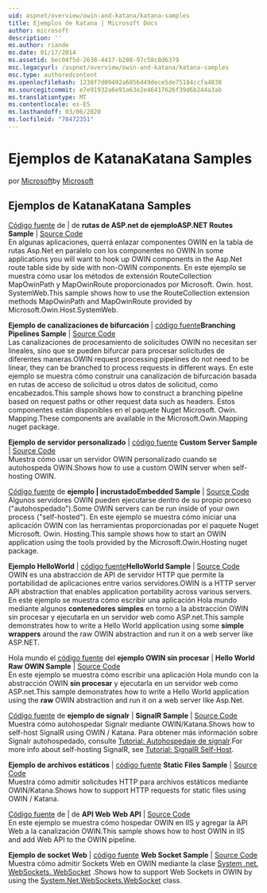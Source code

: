 ```yaml
---
uid: aspnet/overview/owin-and-katana/katana-samples
title: Ejemplos de Katana | Microsoft Docs
author: microsoft
description: ''
ms.author: riande
ms.date: 01/17/2014
ms.assetid: bec04f5d-2638-4417-b288-97c58c8d6379
msc.legacyurl: /aspnet/overview/owin-and-katana/katana-samples
msc.type: authoredcontent
ms.openlocfilehash: 1238f7d09492a6856d49dece5de75184ccfa4838
ms.sourcegitcommit: e7e91932a6e91a63e2e46417626f39d6b244a3ab
ms.translationtype: MT
ms.contentlocale: es-ES
ms.lasthandoff: 03/06/2020
ms.locfileid: "78472351"
---
```

# <a name="katana-samples"></a><span data-ttu-id="a9096-102">Ejemplos de Katana</span><span class="sxs-lookup"><span data-stu-id="a9096-102">Katana Samples</span></span>

<span data-ttu-id="a9096-103">por [Microsoft](https://github.com/microsoft)</span><span class="sxs-lookup"><span data-stu-id="a9096-103">by [Microsoft](https://github.com/microsoft)</span></span>

## <a name="katana-samples"></a><span data-ttu-id="a9096-104">Ejemplos de Katana</span><span class="sxs-lookup"><span data-stu-id="a9096-104">Katana Samples</span></span>

<span data-ttu-id="a9096-105">[Código fuente](https://github.com/aspnet/samples/tree/master/samples/aspnet/Katana/AspNetRoutes) de | de **rutas de ASP.net de ejemplo**</span><span class="sxs-lookup"><span data-stu-id="a9096-105">**ASP.NET Routes Sample** | [Source Code](https://github.com/aspnet/samples/tree/master/samples/aspnet/Katana/AspNetRoutes)</span></span>  
<span data-ttu-id="a9096-106">En algunas aplicaciones, querrá enlazar componentes OWIN en la tabla de rutas Asp.Net en paralelo con los componentes no OWIN.</span><span class="sxs-lookup"><span data-stu-id="a9096-106">In some applications you will want to hook up OWIN components in the Asp.Net route table side by side with non-OWIN components.</span></span> <span data-ttu-id="a9096-107">En este ejemplo se muestra cómo usar los métodos de extensión RouteCollection MapOwinPath y MapOwinRoute proporcionados por Microsoft. Owin. host. SystemWeb.</span><span class="sxs-lookup"><span data-stu-id="a9096-107">This sample shows how to use the RouteCollection extension methods MapOwinPath and MapOwinRoute provided by Microsoft.Owin.Host.SystemWeb.</span></span>

<span data-ttu-id="a9096-108">**Ejemplo de canalizaciones de bifurcación** | [código fuente](https://github.com/aspnet/samples/tree/master/samples/aspnet/Katana/BranchingPipelines)</span><span class="sxs-lookup"><span data-stu-id="a9096-108">**Branching Pipelines Sample** | [Source Code](https://github.com/aspnet/samples/tree/master/samples/aspnet/Katana/BranchingPipelines)</span></span>  
<span data-ttu-id="a9096-109">Las canalizaciones de procesamiento de solicitudes OWIN no necesitan ser lineales, sino que se pueden bifurcar para procesar solicitudes de diferentes maneras.</span><span class="sxs-lookup"><span data-stu-id="a9096-109">OWIN request processing pipelines do not need to be linear, they can be branched to process requests in different ways.</span></span> <span data-ttu-id="a9096-110">En este ejemplo se muestra cómo construir una canalización de bifurcación basada en rutas de acceso de solicitud u otros datos de solicitud, como encabezados.</span><span class="sxs-lookup"><span data-stu-id="a9096-110">This sample shows how to construct a branching pipeline based on request paths or other request data such as headers.</span></span> <span data-ttu-id="a9096-111">Estos componentes están disponibles en el paquete Nuget Microsoft. Owin. Mapping.</span><span class="sxs-lookup"><span data-stu-id="a9096-111">These components are available in the Microsoft.Owin.Mapping nuget package.</span></span>

<span data-ttu-id="a9096-112">**Ejemplo de servidor personalizado** | [código fuente](https://github.com/aspnet/samples/tree/master/samples/aspnet/Katana/CustomServer) </span><span class="sxs-lookup"><span data-stu-id="a9096-112">**Custom Server Sample** | [Source Code](https://github.com/aspnet/samples/tree/master/samples/aspnet/Katana/CustomServer) </span></span>  
<span data-ttu-id="a9096-113">Muestra cómo usar un servidor OWIN personalizado cuando se autohospeda OWIN.</span><span class="sxs-lookup"><span data-stu-id="a9096-113">Shows how to use a custom OWIN server when self-hosting OWIN.</span></span>

<span data-ttu-id="a9096-114">[Código fuente](https://github.com/aspnet/samples/tree/master/samples/aspnet/Katana/Embedded) de **ejemplo | incrustado**</span><span class="sxs-lookup"><span data-stu-id="a9096-114">**Embedded Sample** | [Source Code](https://github.com/aspnet/samples/tree/master/samples/aspnet/Katana/Embedded)</span></span>  
<span data-ttu-id="a9096-115">Algunos servidores OWIN pueden ejecutarse dentro de su propio proceso (&quot;autohospedado&quot;).</span><span class="sxs-lookup"><span data-stu-id="a9096-115">Some OWIN servers can be run inside of your own process (&quot;self-hosted&quot;).</span></span> <span data-ttu-id="a9096-116">En este ejemplo se muestra cómo iniciar una aplicación OWIN con las herramientas proporcionadas por el paquete Nuget Microsoft. Owin. Hosting.</span><span class="sxs-lookup"><span data-stu-id="a9096-116">This sample shows how to start an OWIN application using the tools provided by the Microsoft.Owin.Hosting nuget package.</span></span>

<span data-ttu-id="a9096-117">**Ejemplo HelloWorld** | [código fuente](https://github.com/aspnet/samples/tree/master/samples/aspnet/Katana/HelloWorld)</span><span class="sxs-lookup"><span data-stu-id="a9096-117">**HelloWorld Sample** | [Source Code](https://github.com/aspnet/samples/tree/master/samples/aspnet/Katana/HelloWorld)</span></span>  
<span data-ttu-id="a9096-118">OWIN es una abstracción de API de servidor HTTP que permite la portabilidad de aplicaciones entre varios servidores.</span><span class="sxs-lookup"><span data-stu-id="a9096-118">OWIN is a HTTP server API abstraction that enables application portability across various servers.</span></span> <span data-ttu-id="a9096-119">En este ejemplo se muestra cómo escribir una aplicación Hola mundo mediante algunos **contenedores simples** en torno a la abstracción OWIN sin procesar y ejecutarla en un servidor web como ASP.net.</span><span class="sxs-lookup"><span data-stu-id="a9096-119">This sample demonstrates how to write a Hello World application using some **simple wrappers** around the raw OWIN abstraction and run it on a web server like ASP.NET.</span></span>

<span data-ttu-id="a9096-120">Hola mundo el [código fuente](https://github.com/aspnet/samples/tree/master/samples/aspnet/Katana/HelloWorldRawOwin) del **ejemplo OWIN sin procesar** | </span><span class="sxs-lookup"><span data-stu-id="a9096-120">**Hello World Raw OWIN Sample** | [Source Code](https://github.com/aspnet/samples/tree/master/samples/aspnet/Katana/HelloWorldRawOwin)</span></span>  
<span data-ttu-id="a9096-121">En este ejemplo se muestra cómo escribir una aplicación Hola mundo con la abstracción OWIN **sin procesar** y ejecutarla en un servidor web como ASP.net.</span><span class="sxs-lookup"><span data-stu-id="a9096-121">This sample demonstrates how to write a Hello World application using the **raw** OWIN abstraction and run it on a web server like Asp.Net.</span></span>

<span data-ttu-id="a9096-122">[Código fuente](https://github.com/aspnet/samples/tree/master/samples/aspnet/Katana/SignalR) de **ejemplo de signalr** | </span><span class="sxs-lookup"><span data-stu-id="a9096-122">**SignalR Sample** | [Source Code](https://github.com/aspnet/samples/tree/master/samples/aspnet/Katana/SignalR)</span></span>  
<span data-ttu-id="a9096-123">Muestra cómo autohospedar Signalr mediante OWIN/Katana.</span><span class="sxs-lookup"><span data-stu-id="a9096-123">Shows how to self-host SignalR using OWIN / Katana.</span></span> <span data-ttu-id="a9096-124">Para obtener más información sobre Signalr autohospedado, consulte [Tutorial: Autohospedaje de signalr](../../../signalr/overview/deployment/tutorial-signalr-self-host.md).</span><span class="sxs-lookup"><span data-stu-id="a9096-124">For more info about self-hosting SignalR, see [Tutorial: SignalR Self-Host](../../../signalr/overview/deployment/tutorial-signalr-self-host.md).</span></span>

<span data-ttu-id="a9096-125">**Ejemplo de archivos estáticos** | [código fuente](https://github.com/aspnet/samples/tree/master/samples/aspnet/Katana/StaticFilesSample) </span><span class="sxs-lookup"><span data-stu-id="a9096-125">**Static Files Sample** | [Source Code](https://github.com/aspnet/samples/tree/master/samples/aspnet/Katana/StaticFilesSample) </span></span>  
<span data-ttu-id="a9096-126">Muestra cómo admitir solicitudes HTTP para archivos estáticos mediante OWIN/Katana.</span><span class="sxs-lookup"><span data-stu-id="a9096-126">Shows how to support HTTP requests for static files using OWIN / Katana.</span></span>

<span data-ttu-id="a9096-127">[Código fuente](https://github.com/aspnet/samples/tree/master/samples/aspnet/Katana/WebApi) de | de **API Web** </span><span class="sxs-lookup"><span data-stu-id="a9096-127">**Web API** | [Source Code](https://github.com/aspnet/samples/tree/master/samples/aspnet/Katana/WebApi) </span></span>  
<span data-ttu-id="a9096-128">En este ejemplo se muestra cómo hospedar OWIN en IIS y agregar la API Web a la canalización OWIN.</span><span class="sxs-lookup"><span data-stu-id="a9096-128">This sample shows how to host OWIN in IIS and add Web API to the OWIN pipeline.</span></span>

<span data-ttu-id="a9096-129">**Ejemplo de socket Web** | [código fuente](https://github.com/aspnet/samples/tree/master/samples/aspnet/Katana/WebSocketSample) </span><span class="sxs-lookup"><span data-stu-id="a9096-129">**Web Socket Sample** | [Source Code](https://github.com/aspnet/samples/tree/master/samples/aspnet/Katana/WebSocketSample) </span></span>  
<span data-ttu-id="a9096-130">Muestra cómo admitir Sockets Web en OWIN mediante la clase [System .net. WebSockets. WebSocket](https://msdn.microsoft.com/library/system.net.websockets.websocket(v=vs.110).aspx) .</span><span class="sxs-lookup"><span data-stu-id="a9096-130">Shows how to support Web Sockets in OWIN by using the [System.Net.WebSockets.WebSocket](https://msdn.microsoft.com/library/system.net.websockets.websocket(v=vs.110).aspx) class.</span></span>
